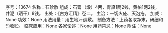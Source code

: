 序号：13674
名称：石珍散
组成：石膏（煅）4两，青黛1两2钱，黄柏1两2钱，井泥（晒干）8钱。
出处：《古方汇精》卷二。
主治：一切火疮、天泡疮。
加减：None
功效：None
用法用量：用生地汁调敷。
制备方法：上药各取净末，研细和匀收贮。
临床应用：None
各家论述：None
用药禁忌：None
附注：None
